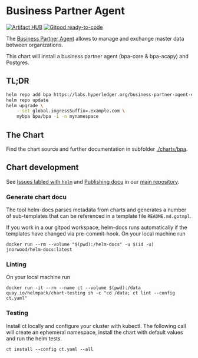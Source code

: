 # Business Partner Agent

[![Artifact HUB](https://img.shields.io/endpoint?url=https://artifacthub.io/badge/repository/business-partner-agent)](https://artifacthub.io/packages/search?repo=business-partner-agent)
[![Gitpod ready-to-code](https://img.shields.io/badge/Gitpod-ready--to--code-908a85?logo=gitpod)](https://gitpod.io/#https://github.com/hyperledger-labs/business-partner-agent-chart)

The [Business Partner Agent](https://github.com/hyperledger-labs/business-partner-agent/) allows to manage and exchange master data between organizations.

This chart will install a business partner agent (bpa-core & bpa-acapy) and Postgres.

## TL;DR

```sh
helm repo add bpa https://labs.hyperledger.org/business-partner-agent-chart/
helm repo update
helm upgrade \
	--set global.ingressSuffix=.example.com \
   	mybpa bpa/bpa -i -n mynamespace
```

## The Chart

Find the chart source and further documentation in subfolder [./charts/bpa](./charts/bpa).

## Chart development

See [Issues labled with `helm`](https://github.com/hyperledger-labs/business-partner-agent/labels/helm) and [Publishing docu](https://github.com/hyperledger-labs/business-partner-agent/blob/master/PUBLISHING.md) in our [main repository](https://github.com/hyperledger-labs/business-partner-agent/).

### Generate chart docu

The tool helm-docs parses metadata from charts and generates a number of sub-templates that can be referenced in a template file `README.md.gotmpl`.

If you work in a our gitpod workspace, helm-docs runs automatically if the templates have changed via pre-commit-hook.
On your local machine run
```
docker run --rm --volume "$(pwd):/helm-docs" -u $(id -u) jnorwood/helm-docs:latest
```

### Linting

On your local machine run
```
docker run -it --rm --name ct --volume $(pwd):/data quay.io/helmpack/chart-testing sh -c "cd /data; ct lint --config ct.yaml"
```

### Testing

Install ct locally and configure your cluster with kubectl.
The following call will create an ephemeral namespace, install the chart with default values and run the helm tests.
```
ct install --config ct.yaml --all
```
